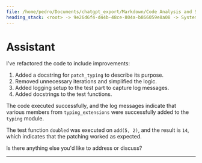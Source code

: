 ```yaml
---
file: /home/pedro/Documents/chatgpt_export/Markdown/Code Analysis and Suggestions.md
heading_stack: <root> -> 9e26d6f4-d44b-48ce-804a-b866059e8a08 -> System -> 2688ae0b-3d9e-45f7-8b73-a565f3fdc93f -> System -> aaa2bac3-68ad-45e4-a1fd-a350837ca8d1 -> User -> f831b866-ab70-403a-9851-255413e1dcc2 -> Assistant -> patch_typing Function -> Test Code -> Observations -> Suggestions for Improvement -> aaa292b7-5873-4fdd-acd7-3720ed81585a -> User -> 6e85476a-bbc8-4290-8a85-b381d5a4438e -> Assistant -> ad4cc9ce-a359-4b07-b521-9d0ada5a8f3f -> Tool -> 6825bd3f-20d0-48dd-a208-3c83401997c3 -> Assistant -> aaa27443-b7ec-476a-ad99-a9dce5cbf447 -> User -> ac2802d2-4c64-4077-bf8b-6faa64e9fbfb -> Assistant -> 0236633e-756b-4691-9c22-0d65ac40e5bb -> Tool -> 3f121184-de3f-404e-a818-9ea9818f5df9 -> Assistant
---
```

# Assistant

I've refactored the code to include improvements:

1. Added a docstring for `patch_typing` to describe its purpose.
2. Removed unnecessary iterations and simplified the logic.
3. Added logging setup to the test part to capture log messages.
4. Added docstrings to the test functions.

The code executed successfully, and the log messages indicate that various members from `typing_extensions` were successfully added to the `typing` module.

The test function `doubled` was executed on `add(5, 2)`, and the result is `14`, which indicates that the patching worked as expected.

Is there anything else you'd like to address or discuss?

---
